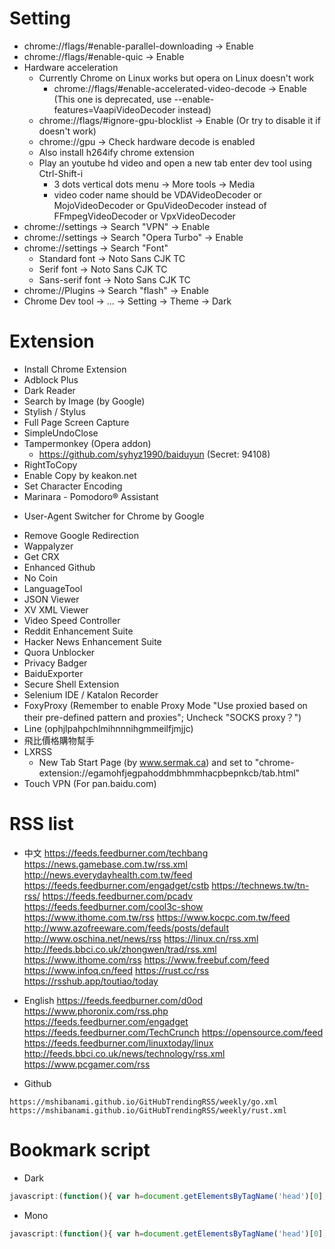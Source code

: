 Setting
=====
* chrome://flags/#enable-parallel-downloading -> Enable
* chrome://flags/#enable-quic -> Enable
* Hardware acceleration
    * Currently Chrome on Linux works but opera on Linux doesn't work
        * chrome://flags/#enable-accelerated-video-decode -> Enable (This one is deprecated, use --enable-features=VaapiVideoDecoder instead)
    * chrome://flags/#ignore-gpu-blocklist -> Enable (Or try to disable it if doesn't work)
    * chrome://gpu -> Check hardware decode is enabled
    * Also install h264ify chrome extension
    * Play an youtube hd video and open a new tab enter dev tool using Ctrl-Shift-i
        * 3 dots vertical dots menu -> More tools -> Media
        * video coder name should be VDAVideoDecoder or MojoVideoDecoder or GpuVideoDecoder instead of FFmpegVideoDecoder or VpxVideoDecoder
* chrome://settings -> Search "VPN" -> Enable
* chrome://settings -> Search "Opera Turbo" -> Enable
* chrome://settings -> Search "Font"
    * Standard font -> Noto Sans CJK TC
    * Serif font -> Noto Sans CJK TC
    * Sans-serif font -> Noto Sans CJK TC
* chrome://Plugins -> Search "flash" -> Enable
* Chrome Dev tool -> ... -> Setting -> Theme -> Dark

Extension
=====
* Install Chrome Extension
* Adblock Plus
* Dark Reader
* Search by Image (by Google)
* Stylish / Stylus
* Full Page Screen Capture
* SimpleUndoClose
* Tampermonkey (Opera addon)
    * https://github.com/syhyz1990/baiduyun (Secret: 94108)
* RightToCopy
* Enable Copy by keakon.net
* Set Character Encoding
* Marinara - Pomodoro® Assistant
<!-- * HackBar -->
* User-Agent Switcher for Chrome by Google
<!-- * HTTPS Everywhere -->
<!-- * Disconnect -->
* Remove Google Redirection
* Wappalyzer
* Get CRX
* Enhanced Github
* No Coin
* LanguageTool
* JSON Viewer
* XV XML Viewer
* Video Speed Controller
* Reddit Enhancement Suite
* Hacker News Enhancement Suite
* Quora Unblocker
* Privacy Badger
* BaiduExporter
* Secure Shell Extension
* Selenium IDE / Katalon Recorder
* FoxyProxy (Remember to enable Proxy Mode "Use proxied based on their pre-defined pattern and proxies"; Uncheck "SOCKS proxy？")
* Line (ophjlpahpchlmihnnnihgmmeilfjmjjc)
* 飛比價格購物幫手
* LXRSS
    * New Tab Start Page (by www.sermak.ca) and set to "chrome-extension://egamohfjegpahoddmbhmmhacpbepnkcb/tab.html"
* Touch VPN (For pan.baidu.com)

RSS list
=====
* 中文
https://feeds.feedburner.com/techbang
https://news.gamebase.com.tw/rss.xml
http://news.everydayhealth.com.tw/feed
https://feeds.feedburner.com/engadget/cstb
https://technews.tw/tn-rss/
https://feeds.feedburner.com/pcadv
https://feeds.feedburner.com/cool3c-show
https://www.ithome.com.tw/rss
https://www.kocpc.com.tw/feed
http://www.azofreeware.com/feeds/posts/default
http://www.oschina.net/news/rss
https://linux.cn/rss.xml
http://feeds.bbci.co.uk/zhongwen/trad/rss.xml
https://www.ithome.com/rss
https://www.freebuf.com/feed
https://www.infoq.cn/feed
https://rust.cc/rss
https://rsshub.app/toutiao/today

* English
https://feeds.feedburner.com/d0od
https://www.phoronix.com/rss.php
https://feeds.feedburner.com/engadget
https://feeds.feedburner.com/TechCrunch
https://opensource.com/feed
https://feeds.feedburner.com/linuxtoday/linux
http://feeds.bbci.co.uk/news/technology/rss.xml
https://www.pcgamer.com/rss

* Github
```
https://mshibanami.github.io/GitHubTrendingRSS/weekly/go.xml
https://mshibanami.github.io/GitHubTrendingRSS/weekly/rust.xml
```


Bookmark script
=====
* Dark
```javascript
javascript:(function(){ var h=document.getElementsByTagName('head')[0],s=document.createElement('style');s.setAttribute('type','text/css'); s.appendChild(document.createTextNode('html{-webkit-filter:invert(100%) hue-rotate(180deg) contrast(70%) !important; background: #fff;} .line-content {background-color: #fefefe;}'));h.appendChild(s); })()
```
* Mono
```javascript
javascript:(function(){ var h=document.getElementsByTagName('head')[0],s=document.createElement('style');s.setAttribute('type','text/css'); s.appendChild(document.createTextNode('@font-face{font-family:ASCII;src:local("Ubuntu Mono"),local("Consolas");unicode-range:U+00-7F,U+FF01-FF5E}@font-face{font-family:CJK;src:local("Droid Sans Fallback"),local("DroidMono"),local("Wenquanyi Micro Hei"),local("WenQuanYi Zen Hei"),local("Sarasa Mono TC"),local("Microsoft JhengHei"),local("Microsoft YaHei");unicode-range:U+2E80-FAFF}*,* *,[class],[id],[name]{font-family:ASCII,CJK,sans-serif!important;font-weight:400!important}'));h.appendChild(s); })()
```
